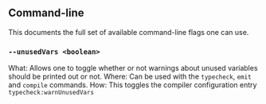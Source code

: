 ## Command-line 

This documents the full set of available command-line flags one can use.

### `--unusedVars <boolean>`

What: Allows one to toggle whether or not warnings about unused variables should be printed out or not.
Where: Can be used with the `typecheck`, `emit` and `compile` commands.
How: This toggles the compiler configuration entry `typecheck:warnUnusedVars`

